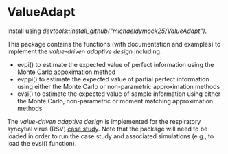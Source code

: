 # ValueAdapt

Install using *devtools::install_github("michaeldymock25/ValueAdapt")*.

This package contains the functions (with documentation and examples) to implement the *value-driven adaptive design* including:

- evpi() to estimate the expected value of perfect information using the Monte Carlo appoximation method
- evppi() to estimate the expected value of partial perfect information using either the Monte Carlo or non-parametric approximation methods
- evsi() to estimate the expected value of sample information using either the Monte Carlo, non-parametric or moment matching approximation methods

The *value-driven adaptive design* is implemented for the respiratory syncytial virus (RSV) [case study](./Examples/RSV). Note that the package will need to be loaded in order to run the case study and associated simulations (e.g., to load the evsi() function).